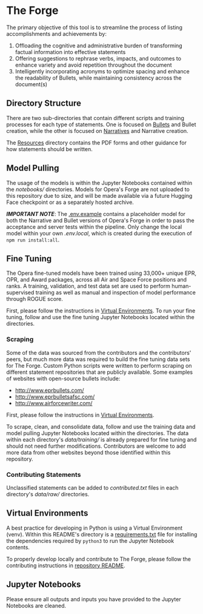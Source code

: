 # The Forge

The primary objective of this tool is to streamline the process of listing accomplishments and achievements by:

1. Offloading the cognitive and administrative burden of transforming factual information into effective statements
2. Offering suggestions to rephrase verbs, impacts, and outcomes to enhance variety and avoid repetition throughout the document
3. Intelligently incorporating acronyms to optimize spacing and enhance the readability of Bullets, while maintaining consistency across the document(s)

## Directory Structure

There are two sub-directories that contain different scripts and training processes for each type of statements. One is focused on [Bullets](./bullets) and Bullet creation, while the other is focused on [Narratives](./narratives/) and Narrative creation.

The [Resources](./resources/) directory contains the PDF forms and other guidance for how statements should be written.

## Model Pulling

The usage of the models is within the Jupyter Notebooks contained within the _notebooks/_ directories. Models for Opera's Forge are not uploaded to this repository due to size, and will be made available via a future Hugging Face checkpoint or as a separately hosted archive.

**_IMPORTANT NOTE_**: The [.env.example](../config/.env.example) contains a placeholder model for both the Narrative and Bullet versions of Opera's Forge in order to pass the acceptance and server tests within the pipeline. Only change the local model within your own _.env.local_, which is created during the execution of `npm run install:all`.

## Fine Tuning

The Opera fine-tuned models have been trained using 33,000+ unique EPR, OPR, and Award packages, across all Air and Space Force positions and ranks. A training, validation, and test data set are used to perform human-supervised training as well as manual and inspection of model performance through ROGUE score.

First, please follow the instructions in [Virtual Environments](#virtual-environments). To run your fine tuning, follow and use the fine tuning Jupyter Notebooks located within the directories.
### Scraping

Some of the data was sourced from the contributors and the contributors' peers, but much more data was required to build the fine tuning data sets for The Forge. Custom Python scripts were written to perform scraping on different statement repositories that are publicly available. Some examples of websites with open-source bullets include:

- http://www.eprbullets.com/
- http://www.eprbulletsafsc.com/
- http://www.airforcewriter.com/

First, please follow the instructions in [Virtual Environments](#virtual-environments).

To scrape, clean, and consolidate data, follow and use the training data and model pulling Jupyter Notebooks located within the directories. The data within each directory's _data/training/_ is already prepared for fine tuning and should not need further modifications. Contributors are welcome to add more data from other websites beyond those identified within this repository.

### Contributing Statements

Unclassified statements can be added to _contributed.txt_ files in each directory's _data/raw/_ directories.

## Virtual Environments

A best practice for developing in Python is using a Virtual Environment (venv). Within this README's directory is a [requirements.txt](./requirements.txt) file for installing the dependencies required by `python3` to run the Jupyter Notebook contents.

To properly develop locally and contribute to The Forge, please follow the contributing instructions in [repository README](../README.md).

## Jupyter Notebooks

Please ensure all outputs and inputs you have provided to the Jupyter Notebooks are cleaned.
